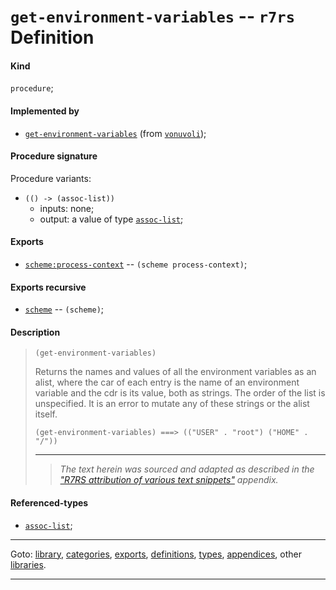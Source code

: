 

<a id='definition__r7rs__get-environment-variables'></a>

# `get-environment-variables` -- `r7rs` Definition


<a id='definition__r7rs__get-environment-variables__kind'></a>

#### Kind

`procedure`;


<a id='definition__r7rs__get-environment-variables__implemented-by'></a>

#### Implemented by

 * [`get-environment-variables`](../../vonuvoli/definitions/get-environment-variables.md#definition__vonuvoli__get-environment-variables) (from [`vonuvoli`](../../vonuvoli/_index.md#library__vonuvoli));


<a id='definition__r7rs__get-environment-variables__procedure-signature'></a>

#### Procedure signature

Procedure variants:
 * `(() -> (assoc-list))`
   * inputs: none;
   * output: a value of type [`assoc-list`](../../r7rs/types/assoc-list.md#type__r7rs__assoc-list);


<a id='definition__r7rs__get-environment-variables__exports'></a>

#### Exports

 * [`scheme:process-context`](../../r7rs/exports/scheme_3a_process-context.md#export__r7rs__scheme_3a_process-context) -- `(scheme process-context)`;


<a id='definition__r7rs__get-environment-variables__exports-recursive'></a>

#### Exports recursive

 * [`scheme`](../../r7rs/exports/scheme.md#export__r7rs__scheme) -- `(scheme)`;


<a id='definition__r7rs__get-environment-variables__description'></a>

#### Description

> ````
> (get-environment-variables)
> ````
> 
> 
> Returns the names and values of all the environment variables as an
> alist, where the car of each entry is the name of an environment
> variable and the cdr is its value, both as strings.  The order of the list is unspecified.
> It is an error to mutate any of these strings or the alist itself.
> 
> ````
> (get-environment-variables) ===> (("USER" . "root") ("HOME" . "/"))
> ````
> 
> 
> ----
> > *The text herein was sourced and adapted as described in the ["R7RS attribution of various text snippets"](../../r7rs/appendices/attribution.md#appendix__r7rs__attribution) appendix.*


<a id='definition__r7rs__get-environment-variables__referenced-types'></a>

#### Referenced-types

 * [`assoc-list`](../../r7rs/types/assoc-list.md#type__r7rs__assoc-list);

----

Goto: [library](../../r7rs/_index.md#library__r7rs), [categories](../../r7rs/categories/_index.md#toc__r7rs__categories), [exports](../../r7rs/exports/_index.md#toc__r7rs__exports), [definitions](../../r7rs/definitions/_index.md#toc__r7rs__definitions), [types](../../r7rs/types/_index.md#toc__r7rs__types), [appendices](../../r7rs/appendices/_index.md#toc__r7rs__appendices), other [libraries](../../_libraries.md#toc__libraries).

----

